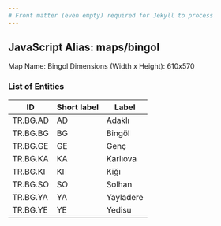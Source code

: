 ```yaml
---
# Front matter (even empty) required for Jekyll to process
---
```


## JavaScript Alias: maps/bingol

Map Name: Bingol
Dimensions (Width x Height): 610x570





### List of Entities

ID | Short label | Label
---|---|---|
TR.BG.AD | AD | Adaklı
TR.BG.BG | BG | Bingöl
TR.BG.GE | GE | Genç
TR.BG.KA | KA | Karlıova		
TR.BG.KI | KI | Kiğı
TR.BG.SO | SO | Solhan
TR.BG.YA | YA | Yayladere
TR.BG.YE | YE | Yedisu